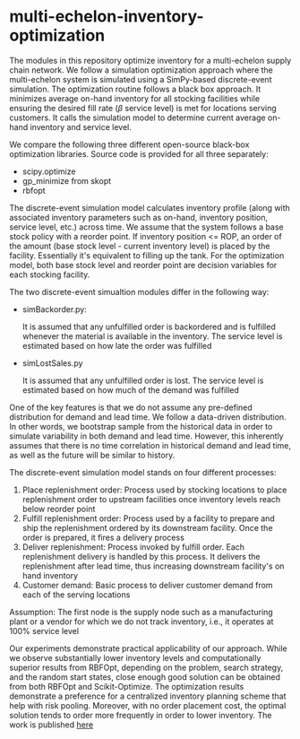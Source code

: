 # multi-echelon-inventory-optimization

The modules in this repository optimize inventory for a multi-echelon supply chain network.  We follow a simulation optimization approach where the multi-echelon system is simulated using a SimPy-based discrete-event simulation.  The optimization routine follows a black box approach.  It minimizes average on-hand inventory for all stocking facilities while ensuring the desired fill rate (_&beta;_ service level) is met for locations serving customers. It calls the simulation model to determine current average on-hand inventory and service level.

We compare the following three different open-source black-box optimization libraries.  Source code is provided for all three separately:

* scipy.optimize
* gp_minimize from skopt
* rbfopt

The discrete-event simulation model calculates inventory profile (along with associated inventory parameters such as on-hand, inventory position, service level, etc.) across time.  We assume that the system follows a base stock policy with a reorder point.  If inventory position <= ROP, an order of the amount (base stock level - current inventory level) is placed by the facility.  Essentially it's equivalent to filling up the tank.  For the optimization model, both base stock level and reorder point are decision variables for each stocking facility.

The two discrete-event simualtion modules differ in the following way:

* simBackorder.py:

    It is assumed that any unfulfilled order is backordered
    and is fulfilled whenever the material is available in the 
    inventory.  The service level is estimated based on how 
    late the order was fulfilled

* simLostSales.py

    It is assumed that any unfulfilled order is lost.  The 
    service level is estimated based on how much of the 
    demand was fulfilled

One of the key features is that we do not assume any pre-defined distribution for demand and lead time.  We follow a data-driven distribution.  In other words, we bootstrap sample from the historical data in order to simulate variability in both demand and lead time.  However, this inherently assumes that there is no time correlation in historical demand and lead time, as well as the future will be similar to history.

The discrete-event simulation model stands on four different processes:
1) Place replenishment order: 
    Process used by stocking locations to place replenishment
    order to upstream facilities once inventory levels reach 
    below reorder point
2) Fulfill replenishment order:
    Process used by a facility to prepare and ship the
    replenishment ordered by its downstream facility.  Once
    the order is prepared, it fires a delivery process
3) Deliver replenishment:
    Process invoked by fulfill order.  Each replenishment 
    delivery is handled by this process.  It delivers the
    replenishment after lead time, thus increasing downstream
    facility's on hand inventory
4) Customer demand:
    Basic process to deliver customer demand from each of the
    serving locations

Assumption:  The first node is the supply node such as a manufacturing plant or a vendor for which we do not track inventory, i.e., it operates at 100% service level

Our experiments demonstrate practical applicability of our approach. While we observe substantially lower inventory levels and computationally superior results from RBFOpt, depending on the problem, search strategy, and the random start states, close enough good solution can be obtained from both RBFOpt and Scikit-Optimize. The optimization results demonstrate a preference for a centralized inventory planning scheme that help with risk pooling. Moreover, with no order placement cost, the optimal solution tends to order more frequently in order to lower inventory.  The work is published [here]

[here]: https://arxiv.org/abs/1901.00090
